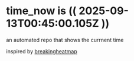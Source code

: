 # time_now is (( 2025-09-13T00:45:00.105Z ))

an automated repo that shows the currnent time

inspired by [breakingheatmap](https://github.com/breakingheatmap/breakingheatmap)